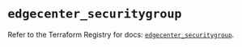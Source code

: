 # `edgecenter_securitygroup`

Refer to the Terraform Registry for docs: [`edgecenter_securitygroup`](https://registry.terraform.io/providers/edge-center/edgecenter/0.10.3/docs/resources/securitygroup).
